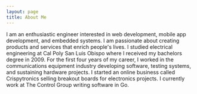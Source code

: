 ```yaml
---
layout: page
title: About Me
---
```


I am an enthusiastic engineer interested in web development, mobile app development, and embedded systems. I am passionate about creating products and services that enrich people's lives. I studied electrical engineering at Cal Poly San Luis Obispo where I received my bachelors degree in 2009. For the first four years of my career, I worked in the communications equipment industry developing software, testing systems, and sustaining hardware projects. I started an online business called Crispytronics selling breakout boards for electronics projects.  I currently work at The Control Group writing software in Go.
